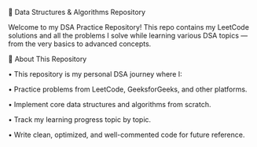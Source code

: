 🧠 Data Structures & Algorithms Repository

Welcome to my DSA Practice Repository!
This repo contains my LeetCode solutions and all the problems I solve while learning various DSA topics — from the very basics to advanced concepts.

🚀 About This Repository

• This repository is my personal DSA journey where I:

• Practice problems from LeetCode, GeeksforGeeks, and other platforms.

• Implement core data structures and algorithms from scratch.

• Track my learning progress topic by topic.

• Write clean, optimized, and well-commented code for future reference.

